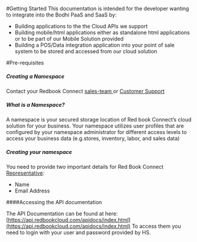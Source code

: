 #Getting Started
This documentation is intended for the developer wanting to integrate into the Bodhi PaaS and SaaS by:

* Building applications to the the Cloud APIs we support
* Building mobile/html applications either as standalone html applications or to be part of our Mobile Solution provided
* Building a POS/Data integration application into your point of sale system to be stored and accessed from our cloud solution

#Pre-requisites 

##### Creating a Namespace
Contact your Redbook Connect [sales-team ](mailto:ayal.keren@redbookconnect.com) or [Customer Support ](https://www.hotschedules.com/customer-care/) 




##### What is a Namespace? 
A namespace is your secured storage location of Red book Connect’s cloud solution for your business.
Your namespace utilizes user profiles that are configured by your namespace administrator for different access levels to access your business data (e.g.stores, inventory, labor, and sales data)

##### Creating your namespace 
You need to provide two important details for Red Book Connect [Representative](mailto:ayal.keren@redbookconnect.com):

* Name
* Email Address

####Accessing the API documentation

The API Documentation can be found at here: [https://api.redbookcloud.com/apidocs/index.html](https://api.redbookcloud.com/apidocs/index.html)
To access them you need to login with your user and password provided by HS.
